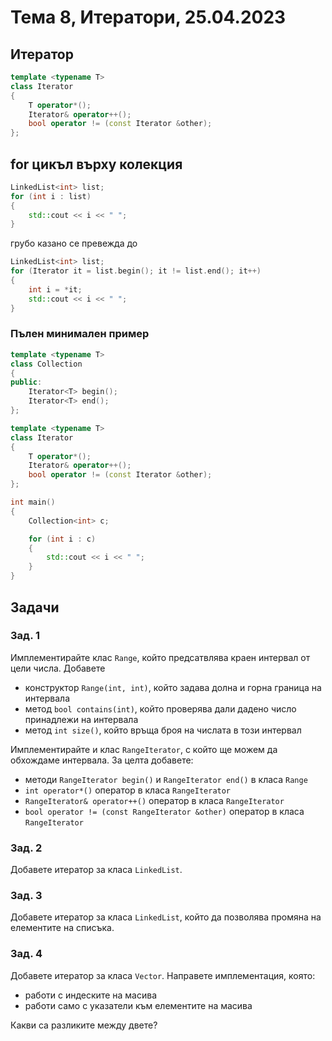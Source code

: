 # Тема 8, Итератори, 25.04.2023

## Итератор

```c++
template <typename T>
class Iterator
{
    T operator*();
    Iterator& operator++();
    bool operator != (const Iterator &other); 
};
```

## for цикъл върху колекция

```c++
LinkedList<int> list;
for (int i : list)
{
    std::cout << i << " ";
}
```

грубо казано се превежда до

```c++
LinkedList<int> list;
for (Iterator it = list.begin(); it != list.end(); it++)
{
    int i = *it;
    std::cout << i << " "; 
}
```

### Пълен минимален пример

```c++
template <typename T>
class Collection
{
public:
    Iterator<T> begin();
    Iterator<T> end();
};

template <typename T>
class Iterator
{
    T operator*();
    Iterator& operator++();
    bool operator != (const Iterator &other); 
};

int main()
{
    Collection<int> c;

    for (int i : c)
    {
        std::cout << i << " ";    
    }
}
```

## Задачи

### Зад. 1

Имплементирайте клас `Range`, който предсатвлява краен интервал от цели числа. Добавете

* конструктор `Range(int, int)`, който задава долна и горна граница на интервала
* метод `bool contains(int)`, който проверява дали дадено число принадлежи на интервала
* метод `int size()`, който връща броя на числата в този интервал

Имплементирайте и клас `RangeIterator`, с който ще можем да обхождаме интервала. За целта добавете:

* методи `RangeIterator begin()` и `RangeIterator end()` в класа `Range`
* `int operator*()` оператор в класа `RangeIterator`
* `RangeIterator& operator++()` оператор в класа `RangeIterator`
* `bool operator != (const RangeIterator &other)` оператор в класа `RangeIterator`

### Зад. 2

Добавете итератор за класа `LinkedList`.

### Зад. 3

Добавете итератор за класа `LinkedList`, който да позволява промяна на елементите на списъка.

### Зад. 4

Добавете итератор за класа `Vector`. Направете имплементация, която:

* работи с индеските на масива
* работи само с указатели към елементите на масива

Какви са разликите между двете?